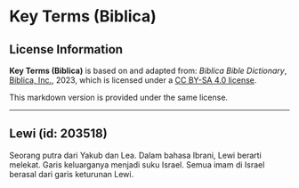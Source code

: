 # Key Terms (Biblica)

## License Information

**Key Terms (Biblica)** is based on and adapted from: _Biblica Bible Dictionary_, [Biblica, Inc.](https://www.biblica.com/), 2023, which is licensed under a [CC BY-SA 4.0 license](https://creativecommons.org/licenses/by-sa/4.0/legalcode.en).

This markdown version is provided under the same license.



--------------------------------

## Lewi (id: 203518)

Seorang putra dari Yakub dan Lea. Dalam bahasa Ibrani, Lewi berarti melekat. Garis keluarganya menjadi suku Israel. Semua imam di Israel berasal dari garis keturunan Lewi.


